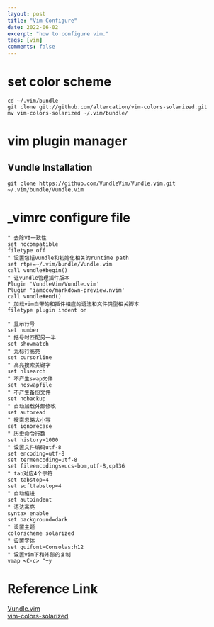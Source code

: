 ```yaml
---
layout: post
title: "Vim Configure"
date: 2022-06-02
excerpt: "how to configure vim."
tags: [vim]
comments: false
---
```



# set color scheme

```
cd ~/.vim/bundle
git clone git://github.com/altercation/vim-colors-solarized.git
mv vim-colors-solarized ~/.vim/bundle/
```

# vim plugin manager

## Vundle Installation

```
git clone https://github.com/VundleVim/Vundle.vim.git ~/.vim/bundle/Vundle.vim
```

# _vimrc configure file

```
" 去除VI一致性
set nocompatible
filetype off
" 设置包括vundle和初始化相关的runtime path
set rtp+=~/.vim/bundle/Vundle.vim
call vundle#begin()
" 让vundle管理插件版本
Plugin 'VundleVim/Vundle.vim'
Plugin 'iamcco/markdown-preview.nvim'
call vundle#end()
" 加载vim自带的和插件相应的语法和文件类型相关脚本
filetype plugin indent on

" 显示行号
set number
" 括号时匹配另一半
set showmatch
" 光标行高亮
set cursorline
" 高亮搜索关键字
set hlsearch
" 不产生swap文件
set noswapfile
" 不产生备份文件
set nobackup
" 自动加载外部修改
set autoread
" 搜索忽略大小写
set ignorecase
" 历史命令行数
set history=1000
" 设置文件编码utf-8
set encoding=utf-8
set termencoding=utf-8
set fileencodings=ucs-bom,utf-8,cp936
" tab对应4个字符
set tabstop=4
set softtabstop=4
" 自动缩进
set autoindent
" 语法高亮
syntax enable 
set background=dark
" 设置主题
colorscheme solarized
" 设置字体
set guifont=Consolas:h12
" 设置vim下和外部的复制
vmap <C-c> "+y
```



# Reference Link
[Vundle.vim](https://github.com/VundleVim/Vundle.vim)  
[vim-colors-solarized](https://github.com/altercation/vim-colors-solarized)
